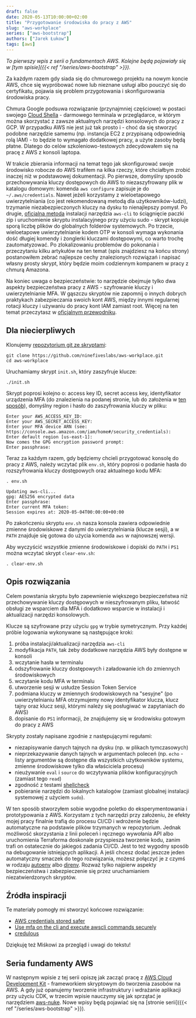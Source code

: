 ```yaml
---
draft: false
date: 2020-05-13T10:00:00+02:00
title: "Przygotowanie środowiska do pracy z AWS"
slug: "aws-workplace"
series: ["aws-bootstrap"]
authors: ["Jarek Łukow"]
tags: [aws]
---
```


_To pierwszy wpis z serii o fundamentach AWS. Kolejne będą pojawiały się w [tym spisie]({{< ref "/series/aws-bootstrap" >}})._

Za każdym razem gdy siada się do chmurowego projektu na nowym koncie AWS, chce się wypróbować nowe lub nieznane usługi albo pouczyć się do certyfikatu, pojawia się problem przygotowania i skonfigurowania środowiska pracy.

Chmura Google podsuwa rozwiązanie (przynajmniej częściowe) w postaci swojego [Cloud Shella](https://cloud.google.com/shell) - darmowego terminala w przeglądarce, w którym można skorzystać z zawsze aktualnych narzędzi konsolowych do pracy z GCP.
W przypadku AWS nie jest już tak prosto i - choć da się stworzyć podobne narzędzie samemu (np. instancja EC2 z przypisaną odpowiednią rolą IAM) - to będzie to wymagało dodatkowej pracy, a użyte zasoby będą płatne.
Dlatego do celów szkoleniowo-testowych zdecydowałem się na pracę z AWS z konsoli laptopa.

W trakcie zbierania informacji na temat tego jak skonfigurować swoje środowisko robocze do AWS trafiłem na kilka rzeczy, które chciałbym zrobić inaczej niż w podstawowej dokumentacji.
Po pierwsze, domyślny sposób przechowywania kluczy dostępowych do AWS to niezaszyfrowany plik w katalogu domowym: komenda `aws configure` zapisuje je do `~/.aws/credentials`.
Nawet jeżeli korzystamy z wieloetapowego uwierzytelniania (co jest rekomendowaną metodą dla użytkowników-ludzi), trzymanie niezabezpieczonych kluczy na dysku to nienajlepszy pomysł.
Po drugie, [oficjalna metoda](https://docs.aws.amazon.com/cli/latest/userguide/install-cliv2-linux.html#cliv2-linux-install) instalacji narzędzia `aws-cli` to ściągnięcie paczki zip i uruchomienie skryptu instalacyjnego przy użyciu sudo - skrypt kopiuje sporą liczbę plików do globalnych folderów systemowych.
Po trzecie, wieloetapowe uwierzytelnianie kodem OTP w konsoli wymaga wykonania dość długiej komendy i żonglerki kluczami dostępowymi, co warto trochę zautomatyzować.
Po zlokalizowaniu problemów do pokonania i przeczytaniu kilku artykułów na ten temat (spis znajdziesz na końcu strony) postanowiłem zebrać najlepsze cechy znalezionych rozwiązań i napisać własny prosty skrypt, który będzie moim codziennym kompanem w pracy z chmurą Amazona.

Na koniec uwaga o bezpieczeństwie: to narzędzie obejmuje tylko dwa aspekty bezpieczeństwa pracy z AWS - szyfrowanie kluczy i uwierzytelnianie MFA.
W gąszczu skryptów nie zapomnij o innych dobrych praktykach zabezpieczania swoich kont AWS, między innymi regularnej rotacji kluczy i używaniu do pracy kont IAM zamiast root.
Więcej na ten temat przeczytasz w [oficjalnym przewodniku](https://docs.aws.amazon.com/IAM/latest/UserGuide/best-practices.html).

## Dla niecierpliwych

Klonujemy [repozytorium git ze skryptami](https://github.com/ninefiveslabs/aws-workplace):
```
git clone https://github.com/ninefiveslabs/aws-workplace.git
cd aws-workplace
```

Uruchamiamy skrypt `init.sh`, który zaszyfruje klucze:
```
./init.sh
```
Skrypt poprosi kolejno o: access key ID, secret access key, identyfikator urządzenia MFA (do znalezienia na podanej stronie, lub do założenia w [ten sposób](https://docs.aws.amazon.com/IAM/latest/UserGuide/id_credentials_mfa_enable_virtual.html)), domyślny region i hasło do zaszyfrowania kluczy w pliku:
```
Enter your AWS_ACCESS_KEY_ID:
Enter your AWS_SECRET_ACCESS_KEY:
Enter your MFA device ARN (see: https://console.aws.amazon.com/iam/home#/security_credentials):
Enter default region [us-east-1]:
Now comes the GPG encryption password prompt:
Enter passphrase:
```

Teraz za każdym razem, gdy będziemy chcieli przygotować konsolę do pracy z AWS, należy wczytać plik `env.sh`, który poprosi o podanie hasła do rozszyfrowania kluczy dostępowych oraz aktualnego kodu MFA:

```
. env.sh
```

```
Updating aws-cli...
gpg: AES256 encrypted data
Enter passphrase:
Enter current MFA token:
Session expires at: 2020-05-04T00:00:00+00:00
```

Po zakończeniu skryptu `env.sh` nasza konsola zawiera odpowiednie zmienne środowiskowe z danymi do uwierzytelniania (klucze sesji), a w `PATH` znajduje się gotowa do użycia komenda `aws` w najnowszej wersji.

Aby wyczyścić wszystkie zmienne środowiskowe i dopiski do `PATH` i `PS1` można wczytać skrypt `clear-env.sh`:
```
. clear-env.sh
```

## Opis rozwiązania

Celem powstania skryptu było zapewnienie większego bezpieczeństwa niż przechowywanie kluczy dostępowych w nieszyfrowanym pliku, łatwość obsługi ze wsparciem dla MFA i dodatkowo wsparcie w instalacji i aktualizacji narzędzi konsolowych.

Klucze są szyfrowane przy użyciu `gpg` w trybie symetrycznym.
Przy każdej próbie logowania wykonywane są następujące kroki:

1. próba instalacji/aktualizacji narzędzia `aws-cli`
1. modyfikacja `PATH`, tak żeby dodatkowe narzędzia AWS były dostępne w konsoli
1. wczytanie hasła w terminalu
1. odszyfrowanie kluczy dostępowych i załadowanie ich do zmiennych środowiskowych
1. wczytanie kodu MFA w terminalu
1. utworzenie sesji w usłudze Session Token Service
1. podmiana kluczy w zmiennych środowiskowych na "sesyjne" (po uwierzytelnianiu MFA otrzymujemy nowy identyfikator klucza, klucz tajny oraz klucz sesji, którymi należy się posługiwać w zapytaniach do AWS)
1. dopisanie do `PS1` informacji, że znajdujemy się w środowisku gotowym do pracy z AWS

Skrypty zostały napisane zgodnie z następującymi regułami:
- niezapisywanie danych tajnych na dysku (np. w plikach tymczasowych)
- nieprzekazywanie danych tajnych w argumentach poleceń (np. `echo` - listy argumentów są dostępne dla wszystkich użytkowników systemu, zmienne środowiskowe tylko dla właściciela procesu)
- nieużywanie `eval` i `source` do wczytywania plików konfiguracyjnych (zamiast tego `read`)
- zgodność z testami [shellcheck](https://github.com/koalaman/shellcheck)
- pobieranie narzędzi do lokalnych katalogów (zamiast globalnej instalacji systemowej z użyciem `sudo`).

W ten sposób stworzyłem sobie wygodne poletko do eksperymentowania i prototypowania z AWS.
Korzystam z tych narzędzi przy założeniu, że efekty mojej pracy finalnie trafią do procesu CI/CD i wdrożenie będzie automatyczne na podstawie plików trzymanych w repozytorium.
Jednak możliwość skorzystania z linii poleceń i ręcznego wywołania API albo uruchomienia Terraforma doskonale przyspiesza tworzenie kodu, zanim trafi on ostatecznie do jakiegoś zadania CI/CD.
Jest to też wygodny sposób na debugowanie istniejących aplikacji.
A jeśli chcesz dodać jeszcze jeden automatyczny smaczek do tego rozwiązania, możesz połączyć je z czymś w rodzaju [autoenv](https://github.com/inishchith/autoenv) albo [direnv](https://github.com/direnv/direnv).
Rozważ tylko najpierw aspekty bezpieczeństwa i zabezpieczenie się przez uruchamianiem niezatwierdzonych skryptów.

## Źródła inspiracji

Te materiały pomogły mi stworzyć końcowe rozwiązanie:
- [AWS credentials stored safer](https://hackernoon.com/aws-credentials-stored-safer-m5673wd3)
- [Use mfa on the cli and execute awscli commands securely](https://dev.to/michrodz/use-mfa-on-the-cli-and-execute-awscli-commands-securely-3i8c)
- [credulous](https://github.com/realestate-com-au/credulous)

Dziękuję też Miśkowi za przegląd i uwagi do tekstu!

## Seria fundamenty AWS

W następnym wpisie z tej serii opiszę jak zacząć pracę z [AWS Cloud Development Kit](https://aws.amazon.com/cdk/) - frameworkiem skryptowym do tworzenia zasobów na AWS. A gdy już opanujemy tworzenie infrastruktury i wdrażanie aplikacji przy użyciu CDK, w trzecim wpisie nauczymy się jak sprzątać je narzędziem [aws-nuke](https://github.com/rebuy-de/aws-nuke). Nowe wpisy będą pojawiać się na [stronie serii]({{< ref "/series/aws-bootstrap" >}}).

